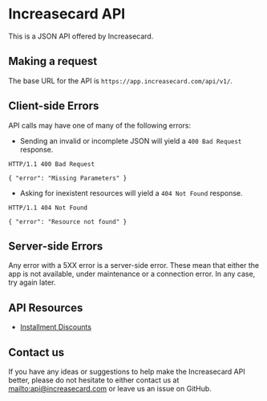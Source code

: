 Increasecard API
====================

This is a JSON API offered by Increasecard.

Making a request
----------------

The base URL for the API is `https://app.increasecard.com/api/v1/`.

Client-side Errors
------------------

API calls may have one of many of the following errors:

* Sending an invalid or incomplete JSON will yield a `400 Bad Request` response.

```
HTTP/1.1 400 Bad Request

{ "error": "Missing Parameters" }
```

* Asking for inexistent resources will yield a `404 Not Found` response.

```
HTTP/1.1 404 Not Found

{ "error": "Resource not found" }
```

Server-side Errors
------------------

Any error with a 5XX error is a server-side error. These mean that either the app is not available, under maintenance or a connection error. In any case, try again later.


API Resources
-----------------

* [Installment Discounts](https://github.com/Wolox/increasecard/wiki/Installment-Discounts)


Contact us
----------

If you have any ideas or suggestions to help make the Increasecard API better, please do not hesitate to either contact us at <mailto:api@increasecard.com> or leave us an issue on GitHub.
